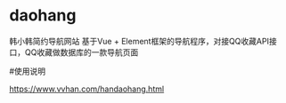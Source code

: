# daohang
韩小韩简约导航网站
基于Vue + Element框架的导航程序，对接QQ收藏API接口，QQ收藏做数据库的一款导航页面

#使用说明

https://www.vvhan.com/handaohang.html
